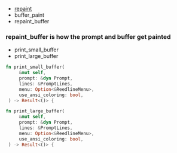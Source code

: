 
* [repaint](./codenotes.md#notes-about-the-engines-repaint)
* buffer_paint
* repaint_buffer

### repaint_buffer is how the prompt and buffer get painted

* print_small_buffer
* print_large_buffer

```rust
fn print_small_buffer(
     &mut self,
     prompt: &dyn Prompt,
     lines: &PromptLines,
     menu: Option<&ReedlineMenu>,
     use_ansi_coloring: bool,
 ) -> Result<()> {

fn print_large_buffer(
     &mut self,
     prompt: &dyn Prompt,
     lines: &PromptLines,
     menu: Option<&ReedlineMenu>,
     use_ansi_coloring: bool,
 ) -> Result<()> {
```
